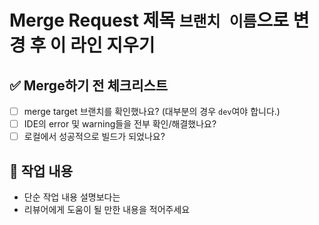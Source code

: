 # Merge Request 제목 `브랜치 이름`으로 변경 후 이 라인 지우기

## :white_check_mark: Merge하기 전 체크리스트
- [ ] merge target 브랜치를 확인했나요? (대부분의 경우 `dev`여야 합니다.)
- [ ] IDE의 error 및 warning들을 전부 확인/해결했나요?
- [ ] 로컬에서 성공적으로 빌드가 되었나요?

## :memo: 작업 내용

- 단순 작업 내용 설명보다는
- 리뷰어에게 도움이 될 만한 내용을 적어주세요
